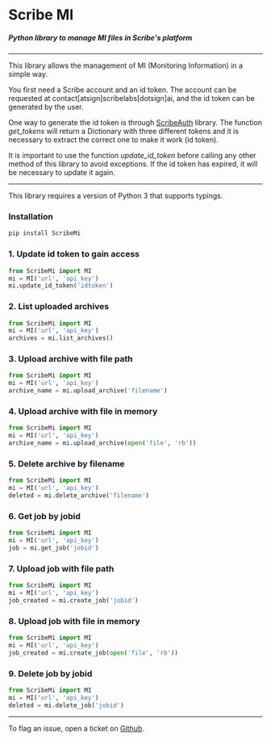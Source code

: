 # Scribe MI

##### Python library to manage MI files in Scribe's platform

---

This library allows the management of MI (Monitoring Information) in a simple way.

You first need a Scribe account and an id token. The account can be requested at contact[atsign]scribelabs[dotsign]ai, and the id token can be generated by the user.

One way to generate the id token is through [ScribeAuth](https://github.com/ScribeLabsAI/scribeAuth) library. The function _get_tokens_ will return a Dictionary with three different tokens and it is necessary to extract the correct one to make it work (id token).

It is important to use the function _update_id_token_ before calling any other method of this library to avoid exceptions. If the id token has expired, it will be necessary to update it again.

---

This library requires a version of Python 3 that supports typings.

### Installation

```bash
pip install ScribeMi
```

### 1. Update id token to gain access

```python
from ScribeMi import MI
mi = MI('url', 'api_key')
mi.update_id_token('idtoken')
```

### 2. List uploaded archives

```python
from ScribeMi import MI
mi = MI('url', 'api_key')
archives = mi.list_archives()
```

### 3. Upload archive with file path

```python
from ScribeMi import MI
mi = MI('url', 'api_key')
archive_name = mi.upload_archive('filename')
```

### 4. Upload archive with file in memory

```python
from ScribeMi import MI
mi = MI('url', 'api_key')
archive_name = mi.upload_archive(open('file', 'rb'))
```

### 5. Delete archive by filename

```python
from ScribeMi import MI
mi = MI('url', 'api_key')
deleted = mi.delete_archive('filename')
```

### 6. Get job by jobid

```python
from ScribeMi import MI
mi = MI('url', 'api_key')
job = mi.get_job('jobid')
```

### 7. Upload job with file path

```python
from ScribeMi import MI
mi = MI('url', 'api_key')
job_created = mi.create_job('jobid')
```

### 8. Upload job with file in memory

```python
from ScribeMi import MI
mi = MI('url', 'api_key')
job_created = mi.create_job(open('file', 'rb'))
```

### 9. Delete job by jobid

```python
from ScribeMi import MI
mi = MI('url', 'api_key')
deleted = mi.delete_job('jobid')
```

---

To flag an issue, open a ticket on [Github](https://github.com/scribelabsai/ScribeMi/issues).
